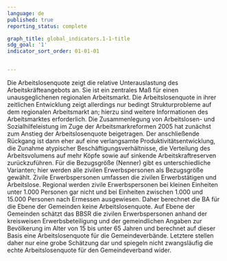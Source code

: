 ```yaml
---
language: de   
published: true
reporting_status: complete

graph_title: global_indicators.1-1-title
sdg_goal: '1'
indicator_sort_order: 01-01-01


---
```


Die Arbeitslosenquote zeigt die relative Unterauslastung des Arbeitskräfteangebots an. Sie ist ein zentrales Maß für einen unausgeglichenen regionalen Arbeitsmarkt. Die Arbeitslosenquote in ihrer zeitlichen Entwicklung zeigt allerdings nur bedingt Strukturprobleme auf dem regionalen Arbeitsmarkt an; hierzu sind weitere Informationen des Arbeitsmarktes erforderlich. Die Zusammenlegung von Arbeitslosen- und Sozialhilfeleistung im Zuge der Arbeitsmarkreformen 2005 hat zunächst zum Anstieg der Arbeitslosenquote beigetragen. Der anschließende Rückgang ist dann eher auf eine verlangsamte Produktivitätsentwicklung, die Zunahme atypischer Beschäftigungsverhältnisse, die Verteilung des Arbeitsvolumens auf mehr Köpfe sowie auf sinkende Arbeitskraftreserven zurückzuführen. Für die Bezugsgröße (Nenner) gibt es unterschiedliche Varianten; hier werden alle zivilen Erwerbspersonen als Bezugsgröße gewählt. Zivile Erwerbspersonen umfassen die zivilen Erwerbstätigen und Arbeitslose. Regional werden zivile Erwerbspersonen bei kleinen Einheiten unter 1.000 Personen gar nicht und bei Einheiten zwischen 1.000 und 15.000 Personen nach Ermessen ausgewiesen. Daher berechnet die BA für die Ebene der Gemeinden keine Arbeitslosenquote. Auf Ebene der Gemeinden schätzt das BBSR die zivilen Erwerbspersonen anhand der kreisweisen Erwerbsbeteiligung und der gemeindlichen Angaben zur Bevölkerung im Alter von 15 bis unter 65 Jahren und berechnet auf dieser Basis eine Arbeitslosenquote für die Gemeindeverbände. Letztere stellen daher nur eine grobe Schätzung dar und spiegeln nicht zwangsläufig die echte Arbeitslosenquote für den Gemeindeverband wider.	